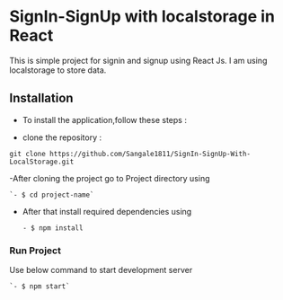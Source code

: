 # SignIn-SignUp with localstorage in React

This is simple project for signin and signup using React Js. I am using localstorage to store data.

## Installation

- To install the application,follow these steps :

- clone the repository :

`git clone https://github.com/Sangale1811/SignIn-SignUp-With-LocalStorage.git`

-After cloning the project go to Project directory using

    `- $ cd project-name`
    
- After that install required dependencies using

    `- $ npm install`

### Run Project

Use below command to start development server

    `- $ npm start`


